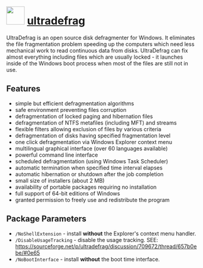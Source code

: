 ﻿# <img src="https://cdn.jsdelivr.net/gh/chocolatey/chocolatey-coreteampackages@f47c573f12e0505f678bcdbe75624d128704f393/icons/ultradefrag.png" width="48" height="48"/> [ultradefrag](https://chocolatey.org/packages/ultradefrag)


UltraDefrag is an open source disk defragmenter for Windows. It eliminates the file fragmentation problem speeding up the computers which need less mechanical work to read continuous data from disks. UltraDefrag can fix almost everything including files which are usually locked - it launches inside of the Windows boot process when most of the files are still not in use.

## Features

- simple but efficient defragmentation algorithms
- safe environment preventing files corruption
- defragmentation of locked paging and hibernation files
- defragmentation of NTFS metafiles (including MFT) and streams
- flexible filters allowing exclusion of files by various criteria
- defragmentation of disks having specified fragmentation level
- one click defragmentation via Windows Explorer context menu
- multilingual graphical interface (over 60 languages available)
- powerful command line interface
- scheduled defragmentation (using Windows Task Scheduler)
- automatic termination when specified time interval elapses
- automatic hibernation or shutdown after the job completion
- small size of installers (about 2 MB)
- availability of portable packages requiring no installation
- full support of 64-bit editions of Windows
- granted permission to freely use and redistribute the program

## Package Parameters

* `/NoShellExtension` - install __without__ the Explorer's context menu handler.
* `/DisableUsageTracking` - disable the usage tracking. SEE: https://sourceforge.net/p/ultradefrag/discussion/709672/thread/657b0ebe/#0e65
* `/NoBootInterface` - install __without__ the boot time interface.


